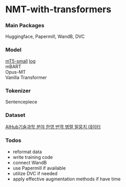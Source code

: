 # NMT-with-transformers

### Main Packages  
Huggingface, Papermill, WandB, DVC

### Model  
[mT5-small](https://huggingface.co/mt5-small) [log](https://wandb.ai/dotsnangles/en2ko-translator-mt5-small)  
mBART  
Opus-MT  
Vanilla Transformer

### Tokenizer
Sentencepiece

### Dataset  
[AIHub기술과학 분야 한영 번역 병렬 말뭉치 데이터](https://aihub.or.kr/aihubdata/data/view.do?currMenu=115&topMenu=100&aihubDataSe=realm&dataSetSn=71266)

### Todos  
- reformat data
- write training code
- connect WandB
- use Papermill if available
- utilize DVC if needed
- apply effective augmentation methods if have time
